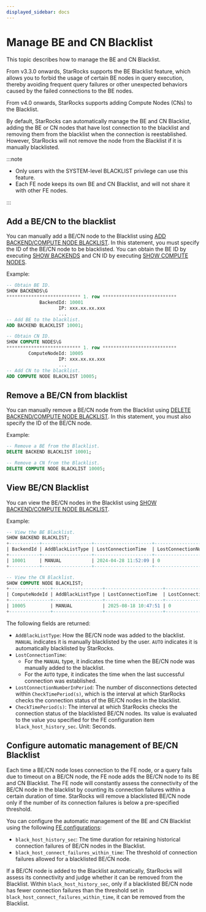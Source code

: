 ```yaml
---
displayed_sidebar: docs
---
```


# Manage BE and CN Blacklist

This topic describes how to manage the BE and CN Blacklist.

From v3.3.0 onwards, StarRocks supports the BE Blacklist feature, which allows you to forbid the usage of certain BE nodes in query execution, thereby avoiding frequent query failures or other unexpected behaviors caused by the failed connections to the BE nodes.

From v4.0 onwards, StarRocks supports adding Compute Nodes (CNs) to the Blacklist.

By default, StarRocks can automatically manage the BE and CN Blacklist, adding the BE or CN nodes that have lost connection to the blacklist and removing them from the blacklist when the connection is reestablished. However, StarRocks will not remove the node from the Blacklist if it is manually blacklisted.

:::note

- Only users with the SYSTEM-level BLACKLIST privilege can use this feature.
- Each FE node keeps its own BE and CN Blacklist, and will not share it with other FE nodes.

:::

## Add a BE/CN to the blacklist

You can manually add a BE/CN node to the Blacklist using [ADD BACKEND/COMPUTE NODE BLACKLIST](../../sql-reference/sql-statements/cluster-management/nodes_processes/ADD_BACKEND_BLACKLIST.md). In this statement, you must specify the ID of the BE/CN node to be blacklisted. You can obtain the BE ID by executing [SHOW BACKENDS](../../sql-reference/sql-statements/cluster-management/nodes_processes/SHOW_BACKENDS.md) and CN ID by executing [SHOW COMPUTE NODES](../../sql-reference/sql-statements/cluster-management/nodes_processes/SHOW_COMPUTE_NODES.md).

Example:

```SQL
-- Obtain BE ID.
SHOW BACKENDS\G
*************************** 1. row ***************************
            BackendId: 10001
                   IP: xxx.xx.xx.xxx
                   ...
-- Add BE to the blacklist.
ADD BACKEND BLACKLIST 10001;

-- Obtain CN ID.
SHOW COMPUTE NODES\G
*************************** 1. row ***************************
        ComputeNodeId: 10005
                   IP: xxx.xx.xx.xxx
                   ...
-- Add CN to the blacklist.
ADD COMPUTE NODE BLACKLIST 10005;
```

## Remove a BE/CN from blacklist

You can manually remove a BE/CN node from the Blacklist using [DELETE BACKEND/COMPUTE NODE BLACKLIST](../../sql-reference/sql-statements/cluster-management/nodes_processes/DELETE_BACKEND_BLACKLIST.md). In this statement, you must also specify the ID of the BE/CN node.

Example:

```SQL
-- Remove a BE from the Blacklist.
DELETE BACKEND BLACKLIST 10001;

-- Remove a CN from the Blacklist.
DELETE COMPUTE NODE BLACKLIST 10005;
```

## View BE/CN Blacklist

You can view the BE/CN nodes in the Blacklist using [SHOW BACKEND/COMPUTE NODE BLACKLIST](../../sql-reference/sql-statements/cluster-management/nodes_processes/SHOW_BACKEND_BLACKLIST.md).

Example:

```SQL
-- View the BE Blacklist.
SHOW BACKEND BLACKLIST;
+-----------+------------------+---------------------+------------------------------+--------------------+
| BackendId | AddBlackListType | LostConnectionTime  | LostConnectionNumberInPeriod | CheckTimePeriod(s) |
+-----------+------------------+---------------------+------------------------------+--------------------+
| 10001     | MANUAL           | 2024-04-28 11:52:09 | 0                            | 5                  |
+-----------+------------------+---------------------+------------------------------+--------------------+

-- View the CN Blacklist.
SHOW COMPUTE NODE BLACKLIST;
+---------------+------------------+---------------------+------------------------------+--------------------+
| ComputeNodeId | AddBlackListType | LostConnectionTime  | LostConnectionNumberInPeriod | CheckTimePeriod(s) |
+---------------+------------------+---------------------+------------------------------+--------------------+
| 10005         | MANUAL           | 2025-08-18 10:47:51 | 0                            | 5                  |
+---------------+------------------+---------------------+------------------------------+--------------------+
```

The following fields are returned:

- `AddBlackListType`: How the BE/CN node was added to the blacklist. `MANUAL` indicates it is manually blacklisted by the user. `AUTO` indicates it is automatically blacklisted by StarRocks.
- `LostConnectionTime`:
  - For the `MANUAL` type, it indicates the time when the BE/CN node was manually added to the blacklist.
  - For the `AUTO` type, it indicates the time when the last successful connection was established.
- `LostConnectionNumberInPeriod`: The number of disconnections detected within `CheckTimePeriod(s)`, which is the interval at which StarRocks checks the connection status of the BE/CN nodes in the blacklist.
- `CheckTimePeriod(s)`: The interval at which StarRocks checks the connection status of the blacklisted BE/CN nodes. Its value is evaluated to the value you specified for the FE configuration item `black_host_history_sec`. Unit: Seconds.

## Configure automatic management of BE/CN Blacklist

Each time a BE/CN node loses connection to the FE node, or a query fails due to timeout on a BE/CN node, the FE node adds the BE/CN node to its BE and CN Blacklist. The FE node will constantly assess the connectivity of the BE/CN node in the blacklist by counting its connection failures within a certain duration of time. StarRocks will remove a blacklisted BE/CN node only if the number of its connection failures is below a pre-specified threshold.

You can configure the automatic management of the BE and CN Blacklist using the following [FE configurations](./FE_configuration.md):

- `black_host_history_sec`: The time duration for retaining historical connection failures of BE/CN nodes in the Blacklist.
- `black_host_connect_failures_within_time`: The threshold of connection failures allowed for a blacklisted BE/CN node.

If a BE/CN node is added to the Blacklist automatically, StarRocks will assess its connectivity and judge whether it can be removed from the Blacklist. Within `black_host_history_sec`, only if a blacklisted BE/CN node has fewer connection failures than the threshold set in `black_host_connect_failures_within_time`, it can be removed from the Blacklist.
